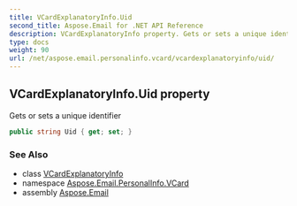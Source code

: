 ```yaml
---
title: VCardExplanatoryInfo.Uid
second_title: Aspose.Email for .NET API Reference
description: VCardExplanatoryInfo property. Gets or sets a unique identifier
type: docs
weight: 90
url: /net/aspose.email.personalinfo.vcard/vcardexplanatoryinfo/uid/
---
```

## VCardExplanatoryInfo.Uid property

Gets or sets a unique identifier

```csharp
public string Uid { get; set; }
```

### See Also

* class [VCardExplanatoryInfo](../)
* namespace [Aspose.Email.PersonalInfo.VCard](../../vcardexplanatoryinfo/)
* assembly [Aspose.Email](../../../)


